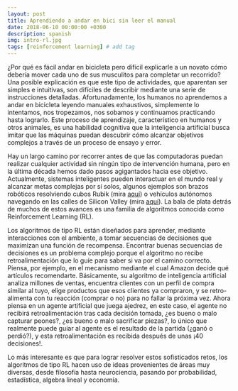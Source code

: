 ```yaml
---
layout: post
title: Aprendiendo a andar en bici sin leer el manual
date: 2018-06-10 00:00:00 +0300
description: spanish
img: intro-rl.jpg
tags: [reinforcement learning] # add tag
---
```

¿Por qué es fácil andar en bicicleta pero difícil explicarle a un novato cómo debería mover cada uno de sus musculitos para completar un recorrido? Una posible explicación es que este tipo de actividades, que aparentan ser simples e intuitivas, son difíciles de describir mediante una serie de instrucciones detalladas. Afortunadamente, los humanos no aprendemos a andar en bicicleta leyendo manuales exhaustivos, simplemente lo intentamos, nos tropezamos, nos sobamos y continuamos practicando hasta lograrlo. Este proceso de aprendizaje, característico en humanos y otros animales, es una habilidad cognitiva que la inteligencia artificial busca imitar que las máquinas puedan descubrir cómo alcanzar objetivos complejos a través de un proceso de ensayo y error.

Hay un largo camino por recorrer antes de que las computadoras puedan realizar cualquier actividad sin ningún tipo de intervención humana, pero en la última década hemos dado pasos agigantados hacia ese objetivo. Actualmente, sistemas inteligentes pueden interactuar en el mundo real y alcanzar metas complejas por sí solos, algunos ejemplos son brazos robóticos resolviendo cubos Rubik (mira [aquí](https://openai.com/blog/learning-dexterity/)) o vehículos autónomos navegando en las calles de Silicon Valley (mira [aquí](https://waymo.com/)). La bala de plata detrás de muchos de estos avances es una familia de algoritmos conocida como Reinforcement Learning (RL).

Los algoritmos de tipo RL están diseñados para aprender, mediante interacciones con el ambiente, a tomar secuencias de decisiones que maximizan una función de recompensa. Encontrar buenas secuencias de decisiones es un problema complejo porque el algoritmo no recibe retroalimentación que lo guíe para saber si va por el camino correcto. Piensa, por ejemplo, en el mecanismo mediante el cual Amazon decide qué artículos recomendarte. Básicamente, su algoritmo de inteligencia artificial analiza millones de ventas, encuentra clientes con un perfil de compra similar al tuyo, elige productos que esos clientes ya compraron, y se retro-alimenta con tu reacción (comprar o no) para no fallar la próxima vez. Ahora piensa en un agente artificial que juega ajedrez, en este caso, el agente no recibirá retroalimentación tras cada decisión tomada, ¿es bueno o malo capturar peones?, ¿es bueno o malo sacrificar piezas?, lo único que realmente puede guiar al agente es el resultado de la partida (¿ganó o perdió?), y esta retroalimentación es recibida después de unas ¡40 decisiones!.

Lo más interesante es que para lograr resolver estos sofisticados retos, los algoritmos de tipo RL hacen uso de ideas provenientes de áreas muy diversas, desde filosofía hasta neurociencia, pasando por probabilidad, estadística, algebra lineal y economía.
